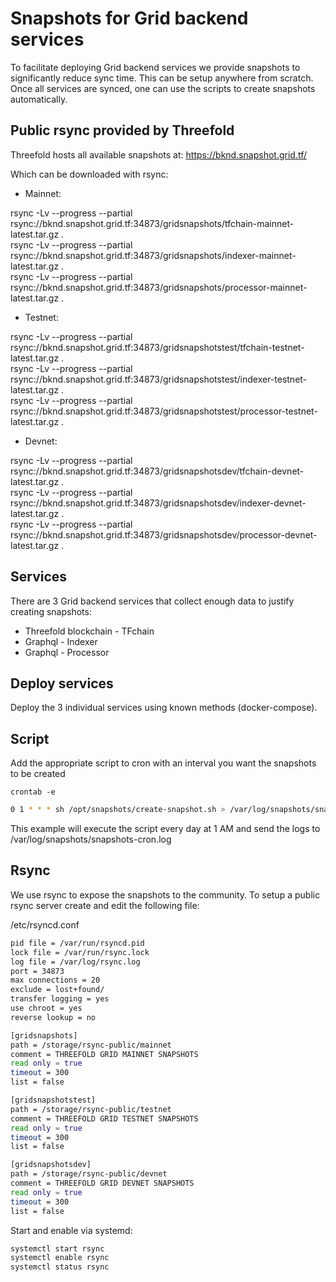 # Snapshots for Grid backend services

To facilitate deploying Grid backend services we provide snapshots to significantly reduce sync time. This can be setup anywhere from scratch. Once all services are synced, one can use the scripts to create snapshots automatically.


## Public rsync provided by Threefold

Threefold hosts all available snapshots at: https://bknd.snapshot.grid.tf/

Which can be downloaded with rsync:

- Mainnet:

rsync -Lv --progress --partial rsync://bknd.snapshot.grid.tf:34873/gridsnapshots/tfchain-mainnet-latest.tar.gz .  
rsync -Lv --progress --partial rsync://bknd.snapshot.grid.tf:34873/gridsnapshots/indexer-mainnet-latest.tar.gz .  
rsync -Lv --progress --partial rsync://bknd.snapshot.grid.tf:34873/gridsnapshots/processor-mainnet-latest.tar.gz .  

- Testnet:

rsync -Lv --progress --partial rsync://bknd.snapshot.grid.tf:34873/gridsnapshotstest/tfchain-testnet-latest.tar.gz .  
rsync -Lv --progress --partial rsync://bknd.snapshot.grid.tf:34873/gridsnapshotstest/indexer-testnet-latest.tar.gz .  
rsync -Lv --progress --partial rsync://bknd.snapshot.grid.tf:34873/gridsnapshotstest/processor-testnet-latest.tar.gz .  

- Devnet:

rsync -Lv --progress --partial rsync://bknd.snapshot.grid.tf:34873/gridsnapshotsdev/tfchain-devnet-latest.tar.gz .  
rsync -Lv --progress --partial rsync://bknd.snapshot.grid.tf:34873/gridsnapshotsdev/indexer-devnet-latest.tar.gz .  
rsync -Lv --progress --partial rsync://bknd.snapshot.grid.tf:34873/gridsnapshotsdev/processor-devnet-latest.tar.gz .   

## Services

There are 3 Grid backend services that collect enough data to justify creating snapshots:

- Threefold blockchain - TFchain
- Graphql - Indexer
- Graphql - Processor


## Deploy services

Deploy the 3 individual services using known methods (docker-compose).


## Script

Add the appropriate script to cron with an interval you want the snapshots to be created

`crontab -e`

```sh
0 1 * * * sh /opt/snapshots/create-snapshot.sh > /var/log/snapshots/snapshots-cron.log 2>&1
```

This example will execute the script every day at 1 AM and send the logs to /var/log/snapshots/snapshots-cron.log


## Rsync

We use rsync to expose the snapshots to the community. To setup a public rsync server create and edit the following file:

/etc/rsyncd.conf

```sh
pid file = /var/run/rsyncd.pid
lock file = /var/run/rsync.lock
log file = /var/log/rsync.log
port = 34873
max connections = 20
exclude = lost+found/
transfer logging = yes
use chroot = yes
reverse lookup = no

[gridsnapshots]
path = /storage/rsync-public/mainnet
comment = THREEFOLD GRID MAINNET SNAPSHOTS
read only = true
timeout = 300
list = false

[gridsnapshotstest]
path = /storage/rsync-public/testnet
comment = THREEFOLD GRID TESTNET SNAPSHOTS
read only = true
timeout = 300
list = false

[gridsnapshotsdev]
path = /storage/rsync-public/devnet
comment = THREEFOLD GRID DEVNET SNAPSHOTS
read only = true
timeout = 300
list = false
```

Start and enable via systemd:

```sh
systemctl start rsync
systemctl enable rsync
systemctl status rsync
```
